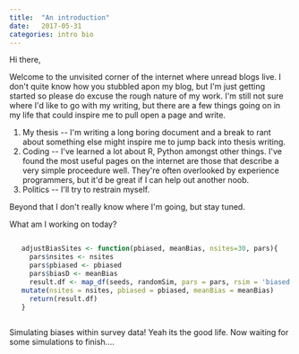```yaml
---
title:  "An introduction"
date:   2017-05-31
categories: intro bio
---
```


Hi there,

Welcome to the unvisited corner of the internet where unread blogs live. I don't quite know how you stubbled apon my blog, but I'm just getting started so please do excuse the rough nature of my work. I'm still not sure where I'd like to go with my writing, but there are a few things going on in my life that could inspire me to pull open a page and write. 

  1. My thesis -- I'm writing a long boring document and a break to rant about something else might inspire me to jump back into thesis writing.
  2. Coding -- I've learned a lot about R, Python amongst other things. I've found the most useful pages on the internet are those that describe a very simple proceedure well. They're often overlooked by experience programmers, but it'd be great if I can help out another noob.
  3. Politics -- I'll try to restrain myself.
 
 
 Beyond that I don't really know where I'm going, but stay tuned.
 
 What am I working on today? 
 
 ```r 
 
 	adjustBiasSites <- function(pbiased, meanBias, nsites=30, pars){
	  pars$nsites <- nsites
	  pars$pbiased <- pbiased
	  pars$biasD <- meanBias
	  result.df <- map_df(seeds, randomSim, pars = pars, rsim = 'biased') %>% 
    mutate(nsites = nsites, pbiased = pbiased, meanBias = meanBias)
	  return(result.df)
	}
  
  ```
  
  Simulating biases within survey data! Yeah its the good life. Now waiting for some simulations to finish....
